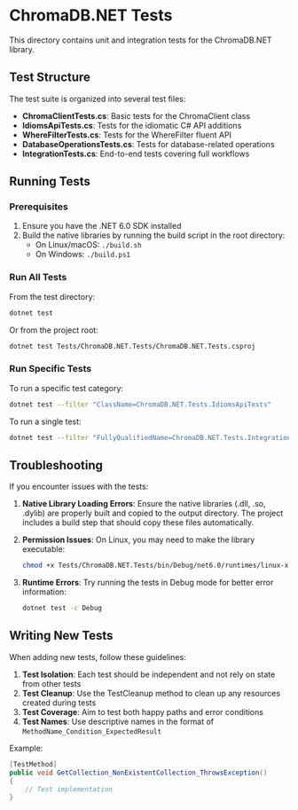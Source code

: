 # ChromaDB.NET Tests

This directory contains unit and integration tests for the ChromaDB.NET library.

## Test Structure

The test suite is organized into several test files:

- **ChromaClientTests.cs**: Basic tests for the ChromaClient class
- **IdiomsApiTests.cs**: Tests for the idiomatic C# API additions
- **WhereFilterTests.cs**: Tests for the WhereFilter fluent API
- **DatabaseOperationsTests.cs**: Tests for database-related operations
- **IntegrationTests.cs**: End-to-end tests covering full workflows

## Running Tests

### Prerequisites

1. Ensure you have the .NET 6.0 SDK installed
2. Build the native libraries by running the build script in the root directory:
   - On Linux/macOS: `./build.sh`
   - On Windows: `./build.ps1`

### Run All Tests

From the test directory:

```bash
dotnet test
```

Or from the project root:

```bash
dotnet test Tests/ChromaDB.NET.Tests/ChromaDB.NET.Tests.csproj
```

### Run Specific Tests

To run a specific test category:

```bash
dotnet test --filter "ClassName=ChromaDB.NET.Tests.IdiomsApiTests"
```

To run a single test:

```bash
dotnet test --filter "FullyQualifiedName=ChromaDB.NET.Tests.IntegrationTests.FullWorkflow_Success"
```

## Troubleshooting

If you encounter issues with the tests:

1. **Native Library Loading Errors**: Ensure the native libraries (.dll, .so, .dylib) are properly built and copied to the output directory. The project includes a build step that should copy these files automatically.

2. **Permission Issues**: On Linux, you may need to make the library executable:
   ```bash
   chmod +x Tests/ChromaDB.NET.Tests/bin/Debug/net6.0/runtimes/linux-x64/native/libchroma_csharp.so
   ```

3. **Runtime Errors**: Try running the tests in Debug mode for better error information:
   ```bash
   dotnet test -c Debug
   ```

## Writing New Tests

When adding new tests, follow these guidelines:

1. **Test Isolation**: Each test should be independent and not rely on state from other tests
2. **Test Cleanup**: Use the TestCleanup method to clean up any resources created during tests
3. **Test Coverage**: Aim to test both happy paths and error conditions
4. **Test Names**: Use descriptive names in the format of `MethodName_Condition_ExpectedResult`

Example:
```csharp
[TestMethod]
public void GetCollection_NonExistentCollection_ThrowsException()
{
    // Test implementation
}
```